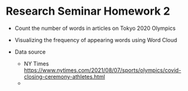 # Research Seminar Homework 2

- Count the number of words in articles on Tokyo 2020 Olympics
- Visualizing the frequency of appearing words using Word Cloud

- Data source
  - NY Times https://www.nytimes.com/2021/08/07/sports/olympics/covid-closing-ceremony-athletes.html
  - 
